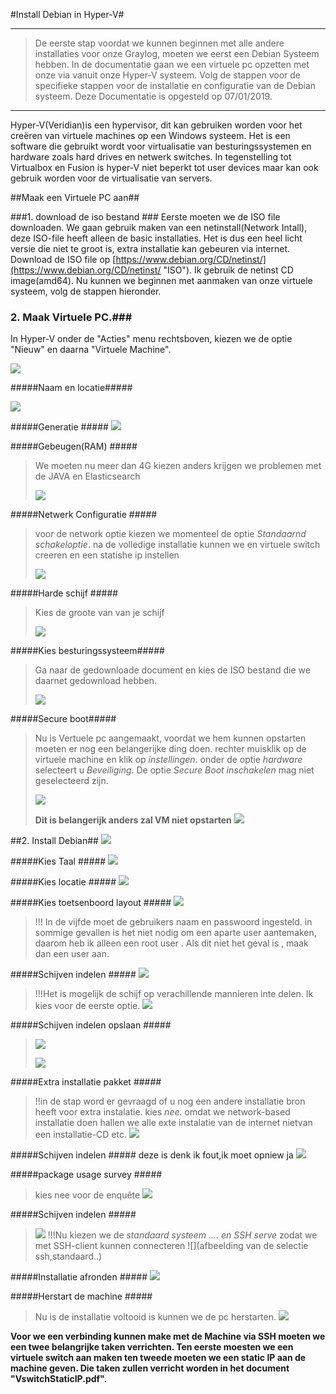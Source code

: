 #Install Debian in Hyper-V#


---
>De eerste stap voordat we kunnen beginnen met alle andere installaties voor onze Graylog, moeten we eerst een Debian Systeem hebben. In de documentatie gaan we een virtuele pc opzetten met onze via vanuit onze Hyper-V systeem. Volg de stappen voor de specifieke stappen voor de installatie en configuratie van de Debian systeem. Deze Documentatie is opgesteld op 07/01/2019.

---



Hyper-V(Veridian)is een hypervisor, dit kan gebruiken worden voor het creëren van virtuele machines op een Windows systeem. Het is een software die gebruikt wordt voor virtualisatie van besturingssystemen en hardware zoals hard drives en netwerk switches. In tegenstelling tot Virtualbox en Fusion is hyper-V niet beperkt tot user devices maar kan ook gebruik worden voor de virtualisatie van servers.


##Maak een Virtuele  PC aan##

###1. download de iso bestand ###
Eerste moeten we de ISO file downloaden. We gaan gebruik maken van een netinstall(Network Intall), deze ISO-file heeft alleen de basic installaties. Het is dus een heel licht versie die niet te groot is, extra installatie kan gebeuren via internet. Download de ISO file op [https://www.debian.org/CD/netinst/](https://www.debian.org/CD/netinst/ "ISO"). Ik gebruik de netinst CD image(amd64). Nu kunnen we beginnen met aanmaken van onze virtuele systeem, volg de stappen hieronder.


### 2. Maak Virtuele PC.###
In Hyper-V onder de "Acties" menu rechtsboven, kiezen we de optie "Nieuw" en daarna "Virtuele Machine". 


![](vertual1.png)

#####Naam en locatie#####

![](vertual2.png)


#####Generatie #####
![](vertual3.png)


#####Gebeugen(RAM) #####
>We moeten nu meer dan 4G kiezen anders krijgen we problemen met de JAVA en Elasticsearch 
>
>![](vertual4.png)


#####Netwerk Configuratie #####
>voor de network optie kiezen we momenteel de optie *Standaarnd schakeloptie*. na de volledige installatie kunnen we en virtuele switch creeren en een statishe ip instellen
>
>![](vertual5.png)

#####Harde schijf #####
>Kies de groote van van je schijf
>
>![](vertual6.png)


#####Kies  besturingssysteem#####
> Ga naar de gedownloade document en kies de ISO bestand die we daarnet gedownload hebben.
>
>![](vertual7.png)



#####Secure boot#####
> Nu is Vertuele pc aangemaakt, voordat we hem kunnen opstarten moeten er nog een belangerijke ding doen. rechter muisklik op de virtuele machine en klik op *instellingen*. onder de optie *hardware* selecteert u *Beveiliging*. De optie *Secure Boot inschakelen* mag niet geselecteerd zijn. 
>
>![](oplossingsecureboot.png)
>
>**Dit is belangerijk anders zal VM niet opstarten**
>![](bootErrorSecureBoot.png)
>


##2. Install Debian##
![](install.png)


#####Kies Taal #####
![](install2.png)


#####Kies locatie #####
![](install3.png)

#####Kies toetsenboord layout #####
![](install4.png)

>!!! In de vijfde moet de gebruikers naam en passwoord ingesteld. in sommige gevallen is het niet nodig om een aparte user aantemaken, daarom heb ik alleen een root user . Als dit niet het geval is , maak dan een user aan.

#####Schijven indelen #####
![](install7.png)

>!!!Het is mogelijk de schijf op verachillende mannieren inte delen. Ik kies voor de eerste optie.
![](install8.png)

#####Schijven indelen opslaan #####
>![](install9.png)
>
>![](install10.png)

#####Extra installatie pakket #####
> !!in de stap word er gevraagd of u nog een andere installatie  bron heeft voor extra instalatie. kies *nee*. omdat we network-based installatie doen hallen we alle exte instalatie van de internet nietvan een installatie-CD etc.
![](install11.png)

#####Schijven indelen #####
deze is denk ik fout,ik moet opniew ja
![](install12.png)

#####package usage survey #####
>kies nee voor de enquête
![](install13.png)

#####Schijven indelen #####
>
>![](install14.png)
>!!!Nu kiezen we de *standaard systeem .... en SSH serve* zodat we met SSH-client kunnen connecteren
>![](afbeelding van de selectie ssh,standaard..)

#####Installatie afronden #####
![](install15.png)

#####Herstart de machine #####
>Nu is de installatie voltooid is kunnen we de pc herstarten.
>![](graylogAan.png)


**Voor we een verbinding kunnen make met de Machine via SSH moeten we een twee belangrijke taken verrichten. Ten eerste moesten we een virtuele switch aan maken ten tweede moeten we een static IP aan de machine geven. Die taken zullen verricht worden in het document "VswitchStaticIP.pdf".**






























